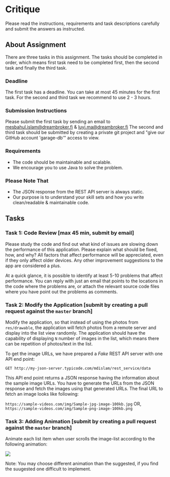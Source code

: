 # Critique

Please read the instructions, requirements and task descriptions carefully and submit the answers
as instructed.

## About Assignment

There are three tasks in this assignment. The tasks should be completed in order, which means first
task need to be completed first, then the second task and finally the third task.

### Deadline
The first task has a deadline. You can take at most 45 minutes for the first task. For the second and
third task we recommend to use 2 - 3 hours.

### Submission Instructions
Please submit the first task by sending an email to mesbahul.islam@dreambroker.fi & luyi.ma@dreambroker.fi The second and third task should be submitted by creating a private git project and "give our GitHub account 'garage-db'" access to view.

### Requirements
* The code should be maintainable and scalable.
* We encourage you to use Java to solve the problem.

### Please Note That
* The JSON response from the REST API server is always static.
* Our purpose is to understand your skill sets and how you write clean/readable & maintainable code.

## Tasks

### Task 1: Code Review [max 45 min, submit by email]

Please study the code and find out what kind of issues are slowing down the performance of this application.
Please explain what should be fixed, how, and why? All factors that affect performance will be appreciated,
even if they only affect older devices. Any other improvement suggestions to the app are considered a plus.

At a quick glance, it is possible to identify at least 5-10 problems that affect performance.
You can reply with just an email that points to the locations in the code where the problems are,
or attach the relevant source code files where you have point out the problems as comments.


### Task 2: Modify the Application [submit by creating a pull request against the `master` branch]

Modify the application, so that instead of using the photos from `res/drawable`, the application will fetch
photos from a remote server and display into the list view randomly.
The application should have the capability of displaying `N` number of images in the list, which means there can be repetition of photos/text in the list.

To get the image URLs, we have prepared a *Fake* REST API server with one API end point:

`GET http://my-json-server.typicode.com/mdislam/rest_service/data`

This API end point returns a JSON response having the information about the sample image URLs.
You have to generate the URLs from the JSON response and fetch the images using that generated URLs.
The final URL to fetch an image looks like following:

`https://sample-videos.com/img/Sample-jpg-image-100kb.jpg` OR, `https://sample-videos.com/img/Sample-png-image-100kb.png`

### Task 3: Adding Animation [submit by creating a pull request against the `master` branch]

Animate each list item when user scrolls the image-list according to the following animation:

![](sample/animation.gif)

Note: You may choose different animation than the suggested, if you find the suugested one difficult to implement.